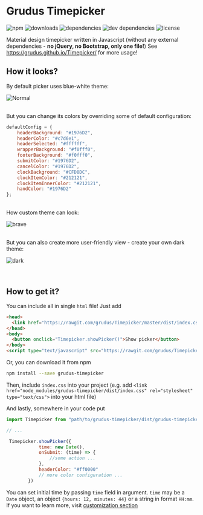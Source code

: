 # Grudus Timepicker

![npm](https://img.shields.io/npm/v/grudus-timepicker.svg?style=flat-square)
![downloads](https://img.shields.io/npm/dt/grudus-timepicker.svg?style=flat-square)
![dependencies](https://img.shields.io/david/grudus/timepicker.svg?style=flat-square)
![dev dependencies](https://img.shields.io/david/dev/grudus/timepicker.svg?style=flat-square)
![license](https://img.shields.io/github/license/grudus/timepicker.svg?style=flat-square)

Material design timepicker written in Javascript (without any external dependencies - **no jQuery, no Bootstrap, only one file!**)
See https://grudus.github.io/Timepicker/ for more usage!

## How it looks?

By default picker uses blue-white theme:

![Normal](https://user-images.githubusercontent.com/18220458/29241865-a3f13518-7f82-11e7-99b2-c0fafe807b40.png)

<br/>
But you can change its colors by overriding some of default configuration:

````javascript
defaultConfig = {
    headerBackground: "#1976D2",
    headerColor: "#c7d6e1",
    headerSelected: "#ffffff",
    wrapperBackground: "#f0fff0",
    footerBackground: "#f0fff0",
    submitColor: "#1976D2",
    cancelColor: "#1976D2",
    clockBackground: "#CFD8DC",
    clockItemColor: "#212121",
    clockItemInnerColor: "#212121",
    handColor: "#1976D2"
};
````

<br/>
How custom theme can look:
<br/>

![brave](https://user-images.githubusercontent.com/18220458/29241863-a3ee3f3e-7f82-11e7-8b10-14a874813de2.png)

<br/>
But you can also create more user-friendly view - create your own dark theme:
<br/>

![dark](https://user-images.githubusercontent.com/18220458/29241864-a3f0d6d6-7f82-11e7-9349-27fed0fd0480.png)

<br />

## How to get it?

You can include all in single `html` file! Just add

````html
<head>
  <link href="https://rawgit.com/grudus/Timepicker/master/dist/index.css" type="text/css" rel="stylesheet">
</head>
<body>
  <button onclick="Timepicker.showPicker()">Show picker</button>
</body>
<script type="text/javascript" src="https://rawgit.com/grudus/Timepicker/master/dist/grudus-timepicker.es5.js"></script>
````

Or, you can download it from npm 

````bash
npm install --save grudus-timepicker
```` 

Then, include `index.css` into your project (e.g. add
`<link href="node_modules/grudus-timepicker/dist/index.css" rel="stylesheet" type="text/css">` into your html file)

And lastly, somewhere in your code put 

````javascript
import Timepicker from "path/to/grudus-timepicker/dist/grudus-timepicker.js";

// ...

 Timepicker.showPicker({
            time: new Date(),
            onSubmit: (time) => {
                //some action ...
            },
            headerColor: "#ff0000"       
            // more color configuration ...
        })
````

You can set initial time by passing `time` field in argument. `time` may be a `Date` object, an object `{hours: 12, minutes: 44}` or a string in format `HH:mm`. If you want to learn more, visit [customization section](https://grudus.github.io/Timepicker/#customization)
